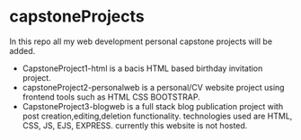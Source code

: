 # capstoneProjects
In this repo all my web development personal capstone projects will be added.
<br>
<ul>
<li>
CapstoneProject1-html is a bacis HTML based birthday invitation project.</li>
<li>
capstoneProject2-personalweb is a personal/CV website project using frontend tools such as HTML CSS BOOTSTRAP.</li>
<li>
CapstoneProject3-blogweb is a full stack blog publication project with post creation,editing,deletion functionality. technologies used are HTML, CSS, JS, EJS, EXPRESS. currently this website is not hosted.</li>

</ul>